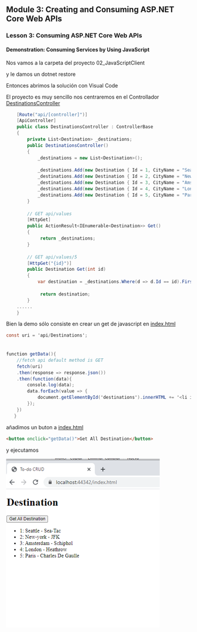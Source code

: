 ## Module 3: Creating and Consuming ASP.NET Core Web APIs

### Lesson 3: Consuming ASP.NET Core Web APIs

#### Demonstration: Consuming Services by Using JavaScript


Nos vamos a la carpeta del proyecto 02_JavaScriptClient

y le damos un dotnet restore

Entonces abrimos la solución con Visual Code  


El proyecto es muy sencillo nos centraremos en el Controllador [DestinationsController](Controllers/DestinationsController.cs)

```c#
	[Route("api/[controller]")]
    [ApiController]
    public class DestinationsController : ControllerBase
    {
        private List<Destination> _destinations;
        public DestinationsController()
        {
            _destinations = new List<Destination>();

            _destinations.Add(new Destination { Id = 1, CityName = "Seattle", Airport = "Sea-Tac" });
            _destinations.Add(new Destination { Id = 2, CityName = "New-york", Airport = "JFK" });
            _destinations.Add(new Destination { Id = 3, CityName = "Amsterdam", Airport = "Schiphol" });
            _destinations.Add(new Destination { Id = 4, CityName = "London", Airport = "Heathrow" });
            _destinations.Add(new Destination { Id = 5, CityName = "Paris", Airport = "Charles De Gaulle" });
        }

        // GET api/values
        [HttpGet]
        public ActionResult<IEnumerable<Destination>> Get()
        {
             return _destinations;
        }

        // GET api/values/5
        [HttpGet("{id}")]
        public Destination Get(int id)
        {
            var destination = _destinations.Where(d => d.Id == id).FirstOrDefault();

             return destination;
        }
	......
	}
```

Bien la demo sólo consiste en crear un get de javascript en [index.html](wwwroot/index.html) 


```c#
const uri = 'api/Destinations';


function getData(){
    //fetch api default method is GET  
    fetch(uri)
    .then(response => response.json())
    .then(function(data){
        console.log(data);
        data.forEach(value => {
            document.getElementById('destinations').innerHTML += '<li id="' + value.id + '">'  + value.id + ': ' + value.cityName + ' - ' + value.airport + '</li>';
        });
    })
   }

 ```
 
 añadimos un buton a [index.html](wwwroot/index.html) 
 ```html
 <button onclick="getData()">Get All Destination</button>
 ```
 
 
 
 y ejecutamos
 
 
 ![c5](imagenes/c5.PNG)
 

